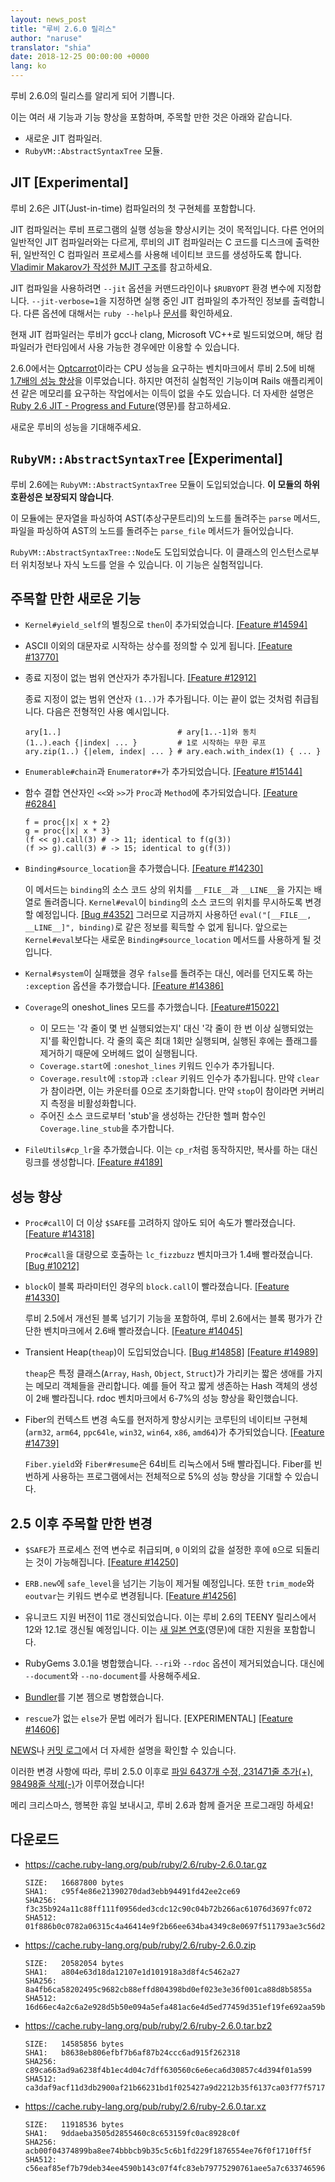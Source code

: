 ```yaml
---
layout: news_post
title: "루비 2.6.0 릴리스"
author: "naruse"
translator: "shia"
date: 2018-12-25 00:00:00 +0000
lang: ko
---
```


루비 2.6.0의 릴리스를 알리게 되어 기쁩니다.

이는 여러 새 기능과 기능 향상을 포함하며, 주목할 만한 것은 아래와 같습니다.

 * 새로운 JIT 컴파일러.
 * `RubyVM::AbstractSyntaxTree` 모듈.

## JIT [Experimental]

루비 2.6은 JIT(Just-in-time) 컴파일러의 첫 구현체를 포함합니다.

JIT 컴파일러는 루비 프로그램의 실행 성능을 향상시키는 것이 목적입니다. 다른 언어의 일반적인 JIT 컴파일러와는 다르게, 루비의 JIT 컴파일러는 C 코드를 디스크에 출력한 뒤, 일반적인 C 컴파일러 프로세스를 사용해 네이티브 코드를 생성하도록 합니다. [Vladimir Makarov가 작성한 MJIT 구조](https://bugs.ruby-lang.org/projects/ruby/wiki/MJIT#MJIT-organization)를 참고하세요.

JIT 컴파일을 사용하려면 `--jit` 옵션을 커맨드라인이나 `$RUBYOPT` 환경 변수에 지정합니다. `--jit-verbose=1`을 지정하면 실행 중인 JIT 컴파일의 추가적인 정보를 출력합니다. 다른 옵션에 대해서는 `ruby --help`나 [문서](https://bugs.ruby-lang.org/projects/ruby/wiki/MJIT#Basic-usage)를 확인하세요.

현재 JIT 컴파일러는 루비가 gcc나 clang, Microsoft VC++로 빌드되었으며, 해당 컴파일러가 런타임에서 사용 가능한 경우에만 이용할 수 있습니다.

2.6.0에서는 [Optcarrot](https://github.com/mame/optcarrot)이라는 CPU 성능을 요구하는 벤치마크에서 루비 2.5에 비해 [1.7배의 성능 향상](https://gist.github.com/k0kubun/d7f54d96f8e501bbbc78b927640f4208)을 이루었습니다. 하지만 여전히 실험적인 기능이며 Rails 애플리케이션 같은 메모리를 요구하는 작업에서는 이득이 없을 수도 있습니다. 더 자세한 설명은 [Ruby 2.6 JIT - Progress and Future](https://medium.com/@k0kubun/ruby-2-6-jit-progress-and-future-84e0a830ecbf)(영문)를 참고하세요.

새로운 루비의 성능을 기대해주세요.

## `RubyVM::AbstractSyntaxTree` [Experimental]

루비 2.6에는 `RubyVM::AbstractSyntaxTree` 모듈이 도입되었습니다. **이 모듈의 하위 호환성은 보장되지 않습니다**.

이 모듈에는 문자열을 파싱하여 AST(추상구문트리)의 노드를 돌려주는 `parse` 메서드, 파일을 파싱하여 AST의 노드를 돌려주는 `parse_file` 메서드가 들어있습니다.

`RubyVM::AbstractSyntaxTree::Node`도 도입되었습니다. 이 클래스의 인스턴스로부터 위치정보나 자식 노드를 얻을 수 있습니다. 이 기능은 실험적입니다.

## 주목할 만한 새로운 기능

* `Kernel#yield_self`의 별칭으로 `then`이 추가되었습니다. [[Feature #14594]](https://bugs.ruby-lang.org/issues/14594)

* ASCII 이외의 대문자로 시작하는 상수를 정의할 수 있게 됩니다. [[Feature #13770]](https://bugs.ruby-lang.org/issues/13770)

* 종료 지정이 없는 범위 연산자가 추가됩니다. [[Feature #12912]](https://bugs.ruby-lang.org/issues/12912)

  종료 지정이 없는 범위 연산자 `(1..)`가 추가됩니다. 이는 끝이 없는 것처럼 취급됩니다. 다음은 전형적인 사용 예시입니다.

      ary[1..]                          # ary[1..-1]와 동치
      (1..).each {|index| ... }         # 1로 시작하는 무한 루프
      ary.zip(1..) {|elem, index| ... } # ary.each.with_index(1) { ... }

* `Enumerable#chain`과 `Enumerator#+`가 추가되었습니다. [[Feature #15144]](https://bugs.ruby-lang.org/issues/15144)

* 함수 결합 연산자인 `<<`와 `>>`가 `Proc`과 `Method`에 추가되었습니다. [[Feature #6284]](https://bugs.ruby-lang.org/issues/6284)

      f = proc{|x| x + 2}
      g = proc{|x| x * 3}
      (f << g).call(3) # -> 11; identical to f(g(3))
      (f >> g).call(3) # -> 15; identical to g(f(3))

* `Binding#source_location`을 추가했습니다. [[Feature #14230]](https://bugs.ruby-lang.org/issues/14230)

  이 메서드는 `binding`의 소스 코드 상의 위치를 `__FILE__`과 `__LINE__`을 가지는 배열로 돌려줍니다. `Kernel#eval`이 `binding`의 소스 코드의 위치를 무시하도록 변경할 예정입니다. [[Bug #4352]](https://bugs.ruby-lang.org/issues/4352) 그러므로 지금까지 사용하던 `eval("[__FILE__, __LINE__]", binding)`로 같은 정보를 획득할 수 없게 됩니다. 앞으로는 `Kernel#eval`보다는 새로운 `Binding#source_location` 메서드를 사용하게 될 것입니다.

* `Kernal#system`이 실패했을 경우 `false`를 돌려주는 대신, 에러를 던지도록 하는 `:exception` 옵션을 추가했습니다. [[Feature #14386]](https://bugs.ruby-lang.org/issues/14386)

* `Coverage`의 oneshot_lines 모드를 추가했습니다. [[Feature#15022]](https://bugs.ruby-lang.org/issues/15022)

  * 이 모드는 '각 줄이 몇 번 실행되었는지' 대신 '각 줄이 한 번 이상 실행되었는지'를 확인합니다. 각 줄의 훅은 최대 1회만 실행되며, 실행된 후에는 플래그를 제거하기 때문에 오버헤드 없이 실행됩니다.
  * `Coverage.start`에 `:oneshot_lines` 키워드 인수가 추가됩니다.
  * `Coverage.result`에 `:stop`과 `:clear` 키워드 인수가 추가됩니다. 만약 `clear`가 참이라면, 이는 카운터를 0으로 초기화합니다. 만약 `stop`이 참이라면 커버리지 측정을 비활성화합니다.
  * 주어진 소스 코드로부터 'stub'을 생성하는 간단한 헬퍼 함수인 `Coverage.line_stub`을 추가합니다.

* `FileUtils#cp_lr`을 추가했습니다. 이는 `cp_r`처럼 동작하지만, 복사를 하는 대신 링크를 생성합니다. [[Feature #4189]](https://bugs.ruby-lang.org/issues/4189)

## 성능 향상

* `Proc#call`이 더 이상 `$SAFE`를 고려하지 않아도 되어 속도가 빨라졌습니다.
  [[Feature #14318]](https://bugs.ruby-lang.org/issues/14318)

  `Proc#call`을 대량으로 호출하는 `lc_fizzbuzz` 벤치마크가 1.4배 빨라졌습니다. [[Bug #10212]](https://bugs.ruby-lang.org/issues/10212)

* `block`이 블록 파라미터인 경우의 `block.call`이 빨라졌습니다. [[Feature #14330]](https://bugs.ruby-lang.org/issues/14330)

  루비 2.5에서 개선된 블록 넘기기 기능을 포함하여, 루비 2.6에서는 블록 평가가 간단한 벤치마크에서 2.6배 빨라졌습니다. [[Feature #14045]](https://bugs.ruby-lang.org/issues/14045)

* Transient Heap(`theap`)이 도입되었습니다. [[Bug #14858]](https://bugs.ruby-lang.org/issues/14858) [[Feature #14989]](https://bugs.ruby-lang.org/issues/14989)

  `theap`은 특정 클래스(`Array`, `Hash`, `Object`, `Struct`)가 가리키는 짧은 생애를 가지는 메모리 객체들을 관리합니다. 예를 들어 작고 짧게 생존하는 Hash 객체의 생성이 2배 빨라집니다. rdoc 벤치마크에서 6-7%의 성능 향상을 확인했습니다.

* Fiber의 컨텍스트 변경 속도를 현저하게 향상시키는 코루틴의 네이티브 구현체(`arm32`, `arm64`, `ppc64le`, `win32`, `win64`, `x86`, `amd64`)가 추가되었습니다. [[Feature #14739]](https://bugs.ruby-lang.org/issues/14739)

  `Fiber.yield`와 `Fiber#resume`은 64비트 리눅스에서 5배 빨라집니다. Fiber를 빈번하게 사용하는 프로그램에서는 전체적으로 5%의 성능 향상을 기대할 수 있습니다.

## 2.5 이후 주목할 만한 변경

* `$SAFE`가 프로세스 전역 변수로 취급되며, `0` 이외의 값을 설정한 후에 `0`으로 되돌리는 것이 가능해집니다. [[Feature #14250]](https://bugs.ruby-lang.org/issues/14250)

* `ERB.new`에 `safe_level`을 넘기는 기능이 제거될 예정입니다. 또한 `trim_mode`와 `eoutvar`는 키워드 변수로 변경됩니다. [[Feature #14256]](https://bugs.ruby-lang.org/issues/14256)

* 유니코드 지원 버전이 11로 갱신되었습니다. 이는 루비 2.6의 TEENY 릴리스에서 12와 12.1로 갱신될 예정입니다. 이는 [새 일본 연호](http://blog.unicode.org/2018/09/new-japanese-era.html)(영문)에 대한 지원을 포함합니다.

* RubyGems 3.0.1을 병합했습니다. `--ri`와 `--rdoc` 옵션이 제거되었습니다. 대신에 `--document`와 `--no-document`를 사용해주세요.

* [Bundler](https://github.com/bundler/bundler)를 기본 젬으로 병합했습니다.

* `rescue`가 없는 `else`가 문법 에러가 됩니다. [EXPERIMENTAL] [[Feature #14606]](https://bugs.ruby-lang.org/issues/14606)

[NEWS](https://github.com/ruby/ruby/blob/v2_6_0/NEWS)나 [커밋 로그](https://github.com/ruby/ruby/compare/v2_5_0...v2_6_0)에서 더 자세한 설명을 확인할 수 있습니다.

이러한 변경 사항에 따라, 루비 2.5.0 이후로 [파일 6437개 수정, 231471줄 추가(+), 98498줄 삭제(-)](https://github.com/ruby/ruby/compare/v2_5_0...v2_6_0)가 이루어졌습니다!

메리 크리스마스, 행복한 휴일 보내시고, 루비 2.6과 함께 즐거운 프로그래밍 하세요!

## 다운로드

* <https://cache.ruby-lang.org/pub/ruby/2.6/ruby-2.6.0.tar.gz>

      SIZE:   16687800 bytes
      SHA1:   c95f4e86e21390270dad3ebb94491fd42ee2ce69
      SHA256: f3c35b924a11c88ff111f0956ded3cdc12c90c04b72b266ac61076d3697fc072
      SHA512: 01f886b0c0782a06315c4a46414e9f2b66ee634ba4349c8e0697f511793ae3c56d2ad3cad6563f2b0fdcedf0ff3eba51b9afab907e7e1ac243475772f8688382

* <https://cache.ruby-lang.org/pub/ruby/2.6/ruby-2.6.0.zip>

      SIZE:   20582054 bytes
      SHA1:   a804e63d18da12107e1d101918a3d8f4c5462a27
      SHA256: 8a4fb6ca58202495c9682cb88effd804398bd0ef023e3e36f001ca88d8b5855a
      SHA512: 16d66ec4a2c6a2e928d5b50e094a5efa481ac6e4d5ed77459d351ef19fe692aa59b68307e3e25229eec5f30ae2f9adae2663bafe9c9d44bfb45d3833d77839d4

* <https://cache.ruby-lang.org/pub/ruby/2.6/ruby-2.6.0.tar.bz2>

      SIZE:   14585856 bytes
      SHA1:   b8638eb806efbf7b6af87b24ccc6ad915f262318
      SHA256: c89ca663ad9a6238f4b1ec4d04c7dff630560c6e6eca6d30857c4d394f01a599
      SHA512: ca3daf9acf11d3db2900af21b66231bd1f025427a9d2212b35f6137ca03f77f57171ddfdb99022c8c8bcd730ff92a7a4af54e8a2a770a67d8e16c5807aa391f1

* <https://cache.ruby-lang.org/pub/ruby/2.6/ruby-2.6.0.tar.xz>

      SIZE:   11918536 bytes
      SHA1:   9ddaeba3505d2855460c8c653159fc0ac8928c0f
      SHA256: acb00f04374899ba8ee74bbbcb9b35c5c6b1fd229f1876554ee76f0f1710ff5f
      SHA512: c56eaf85ef7b79deb34ee4590b143c07f4fc83eb79775290761aee5a7c63374659613538a41f25706ed6e19e49d5c67a1014c24d17f29948294c7abd0b0fcea8
